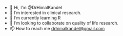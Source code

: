 - 👋 Hi, I’m @DrHimalKandel
- 👀 I’m interested in clinical research. 
- 🌱 I’m currently learning R
- 💞️ I’m looking to collaborate on quality of life research. 
- 📫 How to reach me drhimalkandel@gmail.com 

<!---
DrHimalKandel/DrHimalKandel is a ✨ special ✨ repository because its `README.md` (this file) appears on your GitHub profile.
You can click the Preview link to take a look at your changes.
--->
